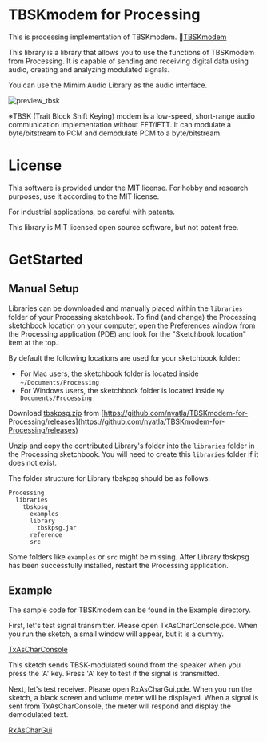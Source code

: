 # TBSKmodem for Processing



This is processing implementation of TBSKmodem.
🐓[TBSKmodem](https://github.com/nyatla/TBSKmodem/)

This library is a library that allows you to use the functions of TBSKmodem from Processing. It is capable of sending and receiving digital data using audio, creating and analyzing modulated signals.

You can use the Mimim Audio Library as the audio interface.

![preview_tbsk](https://user-images.githubusercontent.com/2483108/220582436-044b8beb-1ff2-4813-9910-4306f26b7251.png)


※TBSK (Trait Block Shift Keying) modem is a low-speed, short-range audio communication implementation without FFT/IFTT.
It can modulate a byte/bitstream to PCM  and demodulate PCM to a byte/bitstream.


# License

This software is provided under the MIT license. For hobby and research purposes, use it according to the MIT license.

For industrial applications, be careful with patents.

This library is MIT licensed open source software, but not patent free.


# GetStarted

## Manual Setup
Libraries can be downloaded and manually placed within the `libraries` folder of your Processing sketchbook. To find (and change) the Processing sketchbook location on your computer, open the Preferences window from the Processing application (PDE) and look for the "Sketchbook location" item at the top.

By default the following locations are used for your sketchbook folder: 
  * For Mac users, the sketchbook folder is located inside `~/Documents/Processing` 
  * For Windows users, the sketchbook folder is located inside `My Documents/Processing`

Download [tbskpsg.zip](https://github.com/nyatla/TBSKmodem-for-Processing/releases) from [https://github.com/nyatla/TBSKmodem-for-Processing/releases](https://github.com/nyatla/TBSKmodem-for-Processing/releases)

Unzip and copy the contributed Library's folder into the `libraries` folder in the Processing sketchbook. You will need to create this `libraries` folder if it does not exist.

The folder structure for Library tbskpsg should be as follows:

```
Processing
  libraries
    tbskpsg
      examples
      library
        tbskpsg.jar
      reference
      src
```
             
Some folders like `examples` or `src` might be missing. After Library tbskpsg has been successfully installed, restart the Processing application.


## Example
The sample code for TBSKmodem can be found in the Example directory.

First, let's test signal transmitter. Please open TxAsCharConsole.pde. When you run the sketch, a small window will appear, but it is a dummy.

[TxAsCharConsole](https://github.com/nyatla/TBSKmodem-for-Processing/tree/master/examples/Modem/TxAsCharConsole/TxAsCharConsole.pde)

This sketch sends TBSK-modulated sound from the speaker when you press the 'A' key. Press 'A' key to test if the signal is transmitted.


Next, let's test receiver. Please open RxAsCharGui.pde. When you run the sketch, a black screen and volume meter will be displayed. When a signal is sent from TxAsCharConsole, the meter will respond and display the demodulated text.

[RxAsCharGui](https://github.com/nyatla/TBSKmodem-for-Processing/blob/master/examples/Modem/RxAsCharGui/RxAsCharGui.pde)
